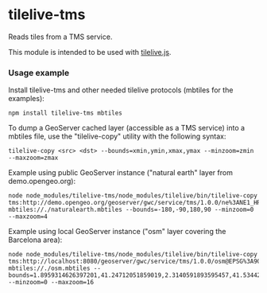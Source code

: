 # tilelive-tms

Reads tiles from a TMS service.

This module is intended to be used with [tilelive.js](https://github.com/mapbox/tilelive.js).

### Usage example

Install tilelive-tms and other needed tilelive protocols (mbtiles for the examples):

    npm install tilelive-tms mbtiles

To dump a GeoServer cached layer (accessible as a TMS service) into a mbtiles file, use the "tilelive-copy" utility with the following syntax:

    tilelive-copy <src> <dst> --bounds=xmin,ymin,xmax,ymax --minzoom=zmin --maxzoom=zmax

Example using public GeoServer instance ("natural earth" layer from demo.opengeo.org):

    node node_modules/tilelive-tms/node_modules/tilelive/bin/tilelive-copy tms:http://demo.opengeo.org/geoserver/gwc/service/tms/1.0.0/ne%3ANE1_HR_LC_SR_W_DR@EPSG%3A900913@jpeg/{z}/{x}/{y}.jpg mbtiles://./naturalearth.mbtiles --bounds=-180,-90,180,90 --minzoom=0 --maxzoom=4

Example using local GeoServer instance ("osm" layer covering the Barcelona area):

    node node_modules/tilelive-tms/node_modules/tilelive/bin/tilelive-copy tms:http://localhost:8080/geoserver/gwc/service/tms/1.0.0/osm@EPSG%3A900913@png8/{z}/{x}/{y}.png mbtiles://./osm.mbtiles --bounds=1.8959314626397201,41.24712051859019,2.3140591893595457,41.53442029978945 --minzoom=0 --maxzoom=16
